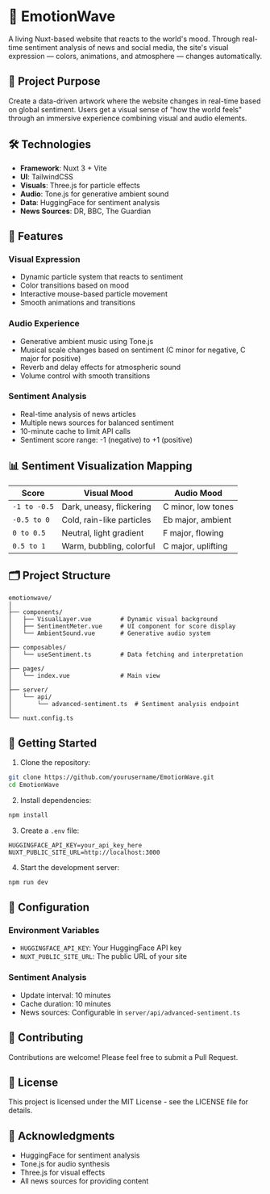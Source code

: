 # 🌊 EmotionWave

A living Nuxt-based website that reacts to the world's mood. Through real-time sentiment analysis of news and social media, the site's visual expression — colors, animations, and atmosphere — changes automatically.

## 🎯 Project Purpose

Create a data-driven artwork where the website changes in real-time based on global sentiment. Users get a visual sense of "how the world feels" through an immersive experience combining visual and audio elements.

## 🛠️ Technologies

- **Framework**: Nuxt 3 + Vite
- **UI**: TailwindCSS
- **Visuals**: Three.js for particle effects
- **Audio**: Tone.js for generative ambient sound
- **Data**: HuggingFace for sentiment analysis
- **News Sources**: DR, BBC, The Guardian

## 🎨 Features

### Visual Expression
- Dynamic particle system that reacts to sentiment
- Color transitions based on mood
- Interactive mouse-based particle movement
- Smooth animations and transitions

### Audio Experience
- Generative ambient music using Tone.js
- Musical scale changes based on sentiment (C minor for negative, C major for positive)
- Reverb and delay effects for atmospheric sound
- Volume control with smooth transitions

### Sentiment Analysis
- Real-time analysis of news articles
- Multiple news sources for balanced sentiment
- 10-minute cache to limit API calls
- Sentiment score range: -1 (negative) to +1 (positive)

## 📊 Sentiment Visualization Mapping

| Score         | Visual Mood                    | Audio Mood           |
|---------------|--------------------------------|---------------------|
| `-1 to -0.5`  | Dark, uneasy, flickering       | C minor, low tones  |
| `-0.5 to 0`   | Cold, rain-like particles      | Eb major, ambient   |
| `0 to 0.5`    | Neutral, light gradient        | F major, flowing    |
| `0.5 to 1`    | Warm, bubbling, colorful       | C major, uplifting  |

## 🗂️ Project Structure
```
emotionwave/
│
├── components/
│   ├── VisualLayer.vue        # Dynamic visual background
│   ├── SentimentMeter.vue     # UI component for score display
│   └── AmbientSound.vue       # Generative audio system
│
├── composables/
│   └── useSentiment.ts        # Data fetching and interpretation
│
├── pages/
│   └── index.vue              # Main view
│
├── server/
│   └── api/
│       └── advanced-sentiment.ts  # Sentiment analysis endpoint
│
└── nuxt.config.ts
```

## 🚀 Getting Started

1. Clone the repository:
```bash
git clone https://github.com/yourusername/EmotionWave.git
cd EmotionWave
```

2. Install dependencies:
```bash
npm install
```

3. Create a `.env` file:
```env
HUGGINGFACE_API_KEY=your_api_key_here
NUXT_PUBLIC_SITE_URL=http://localhost:3000
```

4. Start the development server:
```bash
npm run dev
```

## 🔧 Configuration

### Environment Variables
- `HUGGINGFACE_API_KEY`: Your HuggingFace API key
- `NUXT_PUBLIC_SITE_URL`: The public URL of your site

### Sentiment Analysis
- Update interval: 10 minutes
- Cache duration: 10 minutes
- News sources: Configurable in `server/api/advanced-sentiment.ts`

## 🤝 Contributing

Contributions are welcome! Please feel free to submit a Pull Request.

## 📝 License

This project is licensed under the MIT License - see the LICENSE file for details.

## 🙏 Acknowledgments

- HuggingFace for sentiment analysis
- Tone.js for audio synthesis
- Three.js for visual effects
- All news sources for providing content
